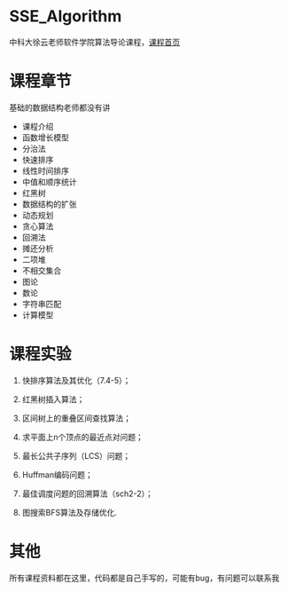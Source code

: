 # SSE_Algorithm
中科大徐云老师软件学院算法导论课程，[课程首页](http://staff.ustc.edu.cn/~xuyun/algsse.htm)

# 课程章节
基础的数据结构老师都没有讲
- 课程介绍
- 函数增长模型
- 分治法
- 快速排序
- 线性时间排序
- 中值和顺序统计
- 红黑树
- 数据结构的扩张
- 动态规划
- 贪心算法
- 回溯法
- 摊还分析
- 二项堆
- 不相交集合
- 图论
- 数论
- 字符串匹配
- 计算模型

# 课程实验
1. 快排序算法及其优化（7.4-5）；

2. 红黑树插入算法；

3. 区间树上的重叠区间查找算法；

4. 求平面上n个顶点的最近点对问题；

5. 最长公共子序列（LCS）问题；

6. Huffman编码问题；

7. 最佳调度问题的回溯算法（sch2-2）；

8. 图搜索BFS算法及存储优化.

# 其他
所有课程资料都在这里，代码都是自己手写的，可能有bug，有问题可以联系我
